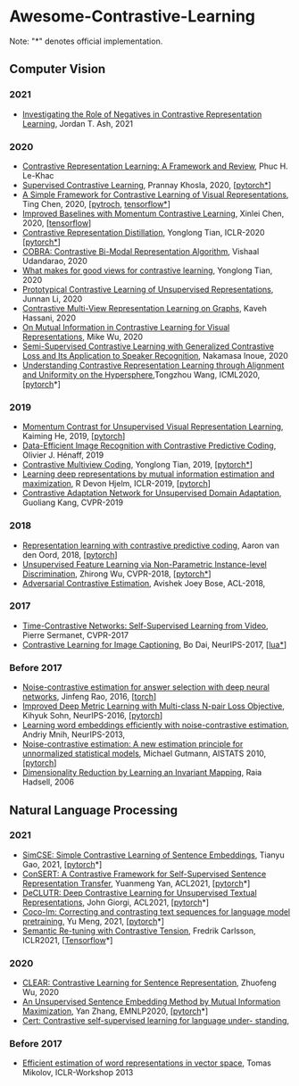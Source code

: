 # Awesome-Contrastive-Learning

Note: "*" denotes official implementation.

## Computer Vision
### 2021
* [Investigating the Role of Negatives in
Contrastive Representation Learning](https://arxiv.org/abs/2106.09943), Jordan T. Ash, 2021

### 2020
* [Contrastive Representation Learning: A Framework and Review](https://arxiv.org/abs/2010.05113), Phuc H. Le-Khac
* [Supervised Contrastive Learning](https://arxiv.org/abs/2004.11362), Prannay Khosla, 2020, [[pytorch*](https://github.com/HobbitLong/SupContrast)]
* [A Simple Framework for Contrastive Learning of Visual Representations](https://arxiv.org/abs/2002.05709), Ting Chen, 2020, [[pytroch](https://github.com/sthalles/SimCLR), [tensorflow*](https://github.com/google-research/simclr)]
* [Improved Baselines with Momentum Contrastive Learning](https://arxiv.org/abs/2003.04297), Xinlei Chen, 2020, [[tensorflow](https://github.com/ppwwyyxx/moco.tensorflow)]
* [Contrastive Representation Distillation](https://arxiv.org/abs/1910.10699), Yonglong Tian, ICLR-2020 [[pytorch*](https://github.com/HobbitLong/RepDistiller)]
* [COBRA: Contrastive Bi-Modal Representation Algorithm](https://arxiv.org/ftp/arxiv/papers/2005/2005.03687.pdf), Vishaal Udandarao, 2020
* [What makes for good views for contrastive learning](https://arxiv.org/abs/2005.10243), Yonglong Tian, 2020
* [Prototypical Contrastive Learning of Unsupervised Representations](https://arxiv.org/pdf/2005.04966.pdf), Junnan Li, 2020
* [Contrastive Multi-View Representation Learning on Graphs](https://arxiv.org/abs/2006.05582), Kaveh Hassani, 2020
* [On Mutual Information in Contrastive Learning for Visual Representations](https://arxiv.org/abs/2005.13149), Mike Wu, 2020
* [Semi-Supervised Contrastive Learning with Generalized Contrastive Loss and Its Application to Speaker Recognition](https://arxiv.org/abs/2006.04326), Nakamasa Inoue, 2020
* [Understanding Contrastive Representation Learning through Alignment and Uniformity on the Hypersphere](https://arxiv.org/abs/2005.10242),Tongzhou Wang, ICML2020, [[pytorch](https://github.com/SsnL/align_uniform)*]

### 2019
* [Momentum Contrast for Unsupervised Visual Representation Learning](https://arxiv.org/abs/1911.05722), Kaiming He, 2019, [[pytorch](https://github.com/peisuke/MomentumContrast.pytorch)]
* [Data-Efficient Image Recognition with Contrastive Predictive Coding](https://arxiv.org/abs/1905.09272), Olivier J. Hénaff, 2019
* [Contrastive Multiview Coding](https://arxiv.org/abs/1906.05849), Yonglong Tian, 2019, [[pytorch*](https://github.com/HobbitLong/CMC/)]
* [Learning deep representations by mutual information estimation and maximization](https://arxiv.org/abs/1808.06670), R Devon Hjelm, ICLR-2019, [[pytorch](https://github.com/rdevon/DIM*)]
* [Contrastive Adaptation Network for Unsupervised Domain Adaptation](http://openaccess.thecvf.com/content_CVPR_2019/papers/Kang_Contrastive_Adaptation_Network_for_Unsupervised_Domain_Adaptation_CVPR_2019_paper.pdf), Guoliang Kang, CVPR-2019


### 2018
* [Representation learning with contrastive predictive coding](https://arxiv.org/abs/1807.03748), Aaron van den Oord, 2018, [[pytorch](https://github.com/jefflai108/Contrastive-Predictive-Coding-PyTorch)]
* [Unsupervised Feature Learning via Non-Parametric Instance-level Discrimination](https://arxiv.org/abs/1805.01978), Zhirong Wu, CVPR-2018, [[pytorch*](https://github.com/zhirongw/lemniscate.pytorch)]
* [Adversarial Contrastive Estimation](https://arxiv.org/abs/1805.03642), Avishek Joey Bose, ACL-2018,


### 2017
* [Time-Contrastive Networks: Self-Supervised Learning from Video](https://arxiv.org/abs/1704.06888), Pierre Sermanet, CVPR-2017
* [Contrastive Learning for Image Captioning](http://papers.nips.cc/paper/6691-contrastive-learning-for-image-captioning), Bo Dai, NeurIPS-2017, [[lua*](https://github.com/doubledaibo/clcaption_nips2017)]


### Before 2017
* [Noise-contrastive estimation for answer selection with deep neural networks](https://dl.acm.org/doi/abs/10.1145/2983323.2983872), Jinfeng Rao, 2016, [[torch](https://github.com/castorini/NCE-CNN-Torch)]
* [Improved Deep Metric Learning with Multi-class N-pair Loss Objective](https://papers.nips.cc/paper/6200-improved-deep-metric-learning-with-multi-class-n-pair-loss-objective), Kihyuk Sohn, NeurIPS-2016, [[pytorch](https://github.com/ChaofWang/Npair_loss_pytorch)]
* [Learning word embeddings efficiently with noise-contrastive estimation](http://papers.nips.cc/paper/5165-learning-word-embeddings), Andriy Mnih, NeurIPS-2013, 
* [Noise-contrastive estimation: A new estimation principle for unnormalized statistical models](http://proceedings.mlr.press/v9/gutmann10a/gutmann10a.pdf?source=post_page---------------------------), Michael Gutmann, AISTATS 2010, [[pytorch](https://github.com/demelin/Noise-Contrastive-Estimation-NCE-for-pyTorch)]
* [Dimensionality Reduction by Learning an Invariant Mapping](http://yann.lecun.com/exdb/publis/pdf/hadsell-chopra-lecun-06.pdf), Raia Hadsell, 2006

## Natural Language Processing
### 2021  
* [SimCSE: Simple Contrastive Learning of Sentence Embeddings](https://arxiv.org/abs/2104.08821), Tianyu Gao, 2021, [[pytorch](https://github.com/princeton-nlp/SimCSE)*]
* [ConSERT: A Contrastive Framework for Self-Supervised Sentence Representation Transfer](https://arxiv.org/abs/2105.11741), Yuanmeng Yan, ACL2021, [[pytorch](https://github.com/yym6472/ConSERT)*]
* [DeCLUTR: Deep Contrastive Learning for Unsupervised Textual Representations](https://arxiv.org/abs/2006.03659), John Giorgi, ACL2021, [[pytorch](https://github.com/JohnGiorgi/DeCLUTR)*]
* [Coco-lm: Correcting and contrasting text sequences
for language model pretraining](https://arxiv.org/abs/2102.08473), Yu Meng, 2021,  [[pytorch](https://github.com/lucidrains/coco-lm-pytorch)*]
* [Semantic Re-tuning with Contrastive Tension](https://openreview.net/forum?id=Ov_sMNau-PF), Fredrik Carlsson, ICLR2021, [[Tensorflow](https://github.com/FreddeFrallan/Contrastive-Tension)*]

### 2020
* [CLEAR: Contrastive Learning for Sentence Representation](https://arxiv.org/abs/2012.15466), Zhuofeng Wu, 2020
* [An Unsupervised Sentence Embedding Method by Mutual Information Maximization](https://www.aclweb.org/anthology/2020.emnlp-main.124.pdf), Yan Zhang, EMNLP2020, [[pytorch](https://github.com/yanzhangnlp/IS-BERT)*]
* [Cert: Contrastive self-supervised learning for language under- standing](), 

### Before 2017  

* [Efficient estimation of word representations in vector space](https://arxiv.org/abs/1301.3781), Tomas Mikolov, ICLR-Workshop 2013 
